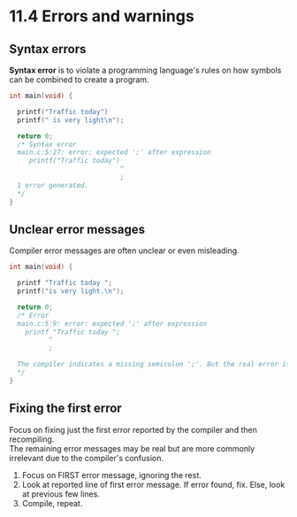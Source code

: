 # 11.4 Errors and warnings

## Syntax errors
**Syntax error** is to violate a programming language's rules on how symbols can be combined to create a program.   
```c
int main(void) {

  printf("Traffic today")
  printf(" is very light\n");

  return 0;
  /* Syntax error
  main.c:5:27: error: expected ';' after expression
     printf("Traffic today")
                            ^
                            ;
  1 error generated.
  */
}
```

## Unclear error messages
Compiler error messages are often unclear or even misleading.   
```c
int main(void) {

  printf "Traffic today ";
  printf("is very light.\n");

  return 0;
  /* Error
  main.c:5:9: error: expected ';' after expression
    printf "Traffic today ";
          ^
          ;

  The compiler indicates a missing semicolon ';'. But the real error is the missing parentheses.
  */
}
```

## Fixing the first error
Focus on fixing just the first error reported by the compiler and then recompiling.   
The remaining error messages may be real but are more commonly irrelevant due to the compiler's confusion.   
1. Focus on FIRST error message, ignoring the rest.   
2. Look at reported line of first error message. If error found, fix. Else, look at previous few lines.   
3. Compile, repeat.   
